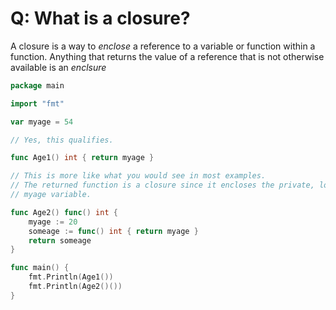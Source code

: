 # Q: What is a closure?

A closure is a way to *enclose* a reference to a variable or function within a function. Anything that returns the value of a reference that is not otherwise available is an *enclsure*

```go
package main

import "fmt"

var myage = 54

// Yes, this qualifies.

func Age1() int { return myage }

// This is more like what you would see in most examples.
// The returned function is a closure since it encloses the private, local
// myage variable.

func Age2() func() int {
	myage := 20
	someage := func() int { return myage }
	return someage
}

func main() {
	fmt.Println(Age1())
	fmt.Println(Age2()())
}
```
